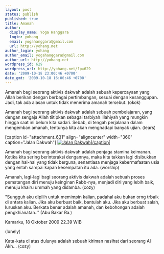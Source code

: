 ```yaml
---
layout: post
status: publish
published: true
title: Amanah
author:
  display_name: Yoga Hanggara
  login: yohang
  email: yogahanggara@gmail.com
  url: http://yohang.net
author_login: yohang
author_email: yogahanggara@gmail.com
author_url: http://yohang.net
wordpress_id: 629
wordpress_url: http://yohang.net/?p=629
date: '2009-10-18 23:00:46 +0700'
date_gmt: '2009-10-18 16:00:46 +0700'
---
```

Amanah bagi seorang aktivis dakwah adalah sebuah kepercayaan yang Allah berikan dengan berbagai pertimbangan, sesuai dengan kesanggupan. Jadi, tak ada alasan untuk tidak menerima amanah tersebut. (okok)

Amanah bagi seorang aktivis dakwah adalah sebuah pembelajaran, yang dengan sengaja Allah tiitipkan sebagai tarbiyah Illahiyah yang mungkin hingga saat ini belum kita sadari. Sebab, di tengah perjalanan dalam mengemban amanah, tentunya kita akan menghadapi banyak ujian. (tears)

[caption id="attachment\_631" align="aligncenter" width="360" caption="Jalan Dakwah"] [![Jalan Dakwah](http://yohang.net/wp-content/uploads/2009/11/jalan-dakwah1-360x270.jpg "Jalan Dakwah")[/caption]](http://yohang.net/wp-content/uploads/2009/11/jalan-dakwah1.jpg)

Amanah bagi seorang aktivis dakwah adalah penjaga stamina keimanan. Ketika kita sering berinteraksi dengannya, maka kita takkan lagi disibukkan dengan hal-hal yang tidak berguna, senantiasa menjaga kebermafaatan usia yang entah sampai kapan kesempatan itu ada. (worship)

Amanah, lagi-lagi bagi seorang aktivis dakwah adalah sebuah proses pematangan diri menuju keinginan Rabb-nya, menjadi diri yang lebih baik, menuju khairu ummah yang didamba. (cozy)

"Sungguh aku dipilih untuk memimpin kalian, padahal aku bukan orng trbaik di antara kalian. Jika aku berbuat baik, bantulah aku. Jika aku berbuat salah, luruskan aku. Berkata benar adalah amanah, dan kebohongan adalah pengkhianatan.." (Abu Bakar Ra.)

Kamarku, 18 Oktober 2009 22.39 WIB

(lonely)

Kata-kata di atas dulunya adalah sebuah kiriman nasihat dari seorang Al Akh... (cozy)

